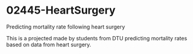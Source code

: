 # 02445-HeartSurgery
Predicting mortality rate following heart surgery

This is a projected made by students from DTU predicting mortality rates based on data from heart surgery.
